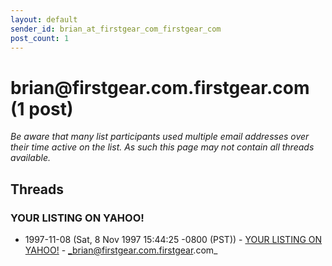 ```yaml
---
layout: default
sender_id: brian_at_firstgear_com_firstgear_com
post_count: 1
---
```


# brian<span>@</span>firstgear.com.firstgear.com (1 post)

_Be aware that many list participants used multiple email addresses over their time active on the list. As such this page may not contain all threads available._

## Threads

### YOUR LISTING ON YAHOO!
+ 1997-11-08 (Sat, 8 Nov 1997 15:44:25 -0800 (PST)) - [YOUR LISTING ON YAHOO!](/archive/1997/11/15cf6deb82d84cb120c7eb0f99880a41a711dd43a5d3fa4d5ec2e7336b58fa0f) - _brian@firstgear.com.firstgear.com_

